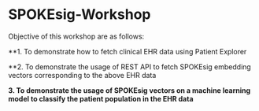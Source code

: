 # SPOKEsig-Workshop


Objective of this workshop are as follows:


**1. To demonstrate how to fetch clinical EHR data using Patient Explorer


**2. To demonstrate the usage of REST API to fetch SPOKEsig embedding vectors corresponding to the above EHR data 


**3. To demonstrate the usage of SPOKEsig vectors on a machine learning model to classify the patient population in the EHR data**
